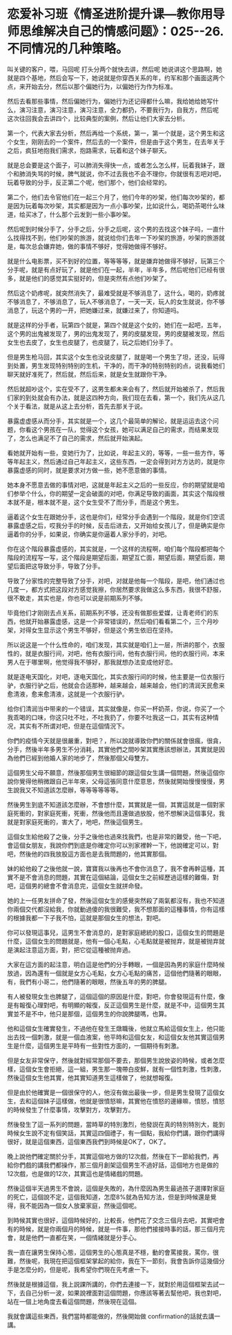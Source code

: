# 恋爱补习班《情圣进阶提升课—教你用导师思维解决自己的情感问题》：025--26.不同情况的几种策略。

叫关键的客户，喂，马回呢 打头分两个就快去讲，然后呢 她说讲这个思路啊，她就是四个基地，然后会写一下，她说就是你穿西关系的年，约军和那个画面这两个点，来开始去分，然后以那个偏她行为，以偏她行为作为标准。

然后去看那些事情，然后偏她行为，偏她行为还记得都什么嘛，我给她给她写什么，演习注意，演习注意，演习注意，全力都扔，不要我行为，自我方，然后呢 这次往回我会去讲四个，比较典型的案例，然后让他们大家去分析。

第一个，代表大家去分析，然后再给一个系统，第一，第一个就是，这个男生和这个女生，刚刚去的一个案件，然后去的一个案件，但是由于这个男生，在去年关于之后，疯狂地抱我们需求，抱路需求，玩着和这个妹子聊天。

就是总会要是这个面子，可以肺消失得快一点，或者怎么怎么样，玩着我妹子，跟个和肺消失骂的时候，脾气就说，你不过去我也不会不理你，你就很有志吧对吧，玩着导致的分手，反正第二个呢，他们那个，他们会经常的。

第二个，他们去令官他们在一起三个月了，他们今年的吵架，他们每次吵架的，都是因为玩着每次吵架，其实都是因为一点小事吵架，比如说什么，喝奶茶喝什么味道，给买冰了，什么那个云发到一些小事吵架。

然后呢到时候分手了，分手之后，分手之后呢，这个男的去找这个妹子吗，一直什么找得找不到，他们吵架的旅游，就说给你们去年一下吵架的旅游，吵架的旅游就是，每次总会嫌弃她，做的事情不够好，觉得她做得不够好。

就是什么电影票，买不到好的位置，等等等等，就是嫌弃她做得不够好，玩第三个分手呢，就是有点好玩了，就是他们在一起，半年，半年多，然后呢他们已经有很多，就是他们的感觉其实挺好的，但是突然有点他们吵架了。

然后这个奶疼呢，就突然消失了，最难受就是不够消息了，这什么，喝的，奶疼就不够消息了，不够消息了，玩人不够消息了，一天一天，玩人的女生就说，你不够消息了，玩这个男的一开，把她嫌过来，就嫌过来了，你知道吗。

就是这样的分手者，玩第四个就是，第四个就是这个女的，她们在一起吧，五年，这个男的出鬼被发现了，男的出鬼发现了，男的皮腿发现，男的皮腿被发现，然后女生也去皮了，女生也皮腿了，也皮腿了，玩之后她们分手了。

但是男生枪马回，其实这个女生也没说皮腿了，就是喝一个男生了坦，还没，玩得到处置，男生发现特别特别的生机，干净的，而干净的特别特别的点，说我看她们聊天就好准死了，然后就，然后后来，就是女生就跟你干净。

然后就超吵这个，实在受不了，这男生都未来会有了，然后就开始被杀了，然后我们家的到处就会有办法，就是这四种方向，我们现在去看，第一个，我们先从这几个关于看法，就是从这上去分析，首先去那关于说。

暴露虚虚感从而分手，其实就是一个，这几个最简单的解论，就是运运去这个问题，你看这个男孩在一队，觉得这个女孩，她可以满足自己的需求，而结果发现了，怎么也满足不了自己的需求，然后就开始演起。

看她就开始有一些，变她行为了，比如说，年起主义的，等等，一些一些方作，等等年起主义，然后通过自己年起主义，这些东西，一定会得到对方方达的，就是你暴露虚感的同时，就是要求对方做一些，她不愿意做的事情。

她本身不愿意去做的事情对吧，这就是年起主义之后的一些反应，你的期望就是咱们参举个什么，你的期望一定会破面的对吧，你满足导致的画面，其实这个階段根本就不是，根本就不是，这个女生受不了而分手，而是这个男生。

逼着这个女生在跟她分手，这也是你们，经常分手会遇到一个階段，就是你们空谎暴露虚感之后，哎我分手的时候，反击后进去，又开始给女孩儿了，但是确实是你逼着你的分手，如果说，你确实是你逼着人家分手的，对吧。

你在这个階段暴露虚感的，其实就是，一个这样的流程啊，咱们每个階段都把每个階段的流程写一写，这个階段是期望后面，期望互亡面，期望后面，期望后面，期望后面把这导致分手，导致了分手。

导致了分家性的完整导致了分手，对吧，对就是他每一个階段，是吧，他们通过也几度一，都方式把这段对方感觉我擦，你居然要求我做这么多东西，我很不舒服，很不敢走，其实也是，你也可以说是前期系列不够。

毕竟他们才刚刚去点关系，前期系列不够，还没有做那些爱媒，让青老师们的东西，他就开始暴露虚感，这是一个非常错误的，然后咱们看看第二个，三个月吵架，对得女生显示这个男生不够好，但是这个男生依旧在坚持。

所以说这是一个什么性命的，咱们发现，其实就是咱们上一层，所讲的那个，衣服性的，就是衣服行间，对吧，他有衣服行间，他有衣服行间，他的衣服行间，本来男人在于哪里啊，他觉得我不够好，那我就想办法变成他好恋。

就是逐电天国化，对吧，逐电天国化，其实衣服行间的时候，他主要是一位衣服行驴，衣服行驴之后，他就会合适那种，越来越会，越来越会，他们的清润天民愈来愈清液，愈来愈清液，这就是一个衣服行驴。

给你们清润当中带来的一个错误，其实就像是，你买一杯奶茶，你说，你买了一个我乖喝的口味，你这只吐不吐，不吐我扔了，你要不吐我这一口，其实有这种情况，其实有不所谓对吧，但是在這個情況下。

你們的疫情今天就是很嚴重，對吧？，所以說就導致你們的關係就會很瘋，很貪，分手，然後半年多男生不分消耗，其實他們之間吵架其實應該想辦法，其實就是因為他們已經到他婚人家的地步了，然後那個父母雙方。

這個男生父母不願意，然後那個男生很細節的跟這個女生講一個問題，然後這個你說你覺得他稍微跟自己半年來，父母這張同意什麼意思，然後就開始慢慢慢慢，男生說我又不知道該怎麼辦，等等等等等等。

然後男生到底不知道該怎麼辦，不會想什麼，其實就是一個，其實這就是一個對家庭死衝的，對家庭死衝，死衝，然後他而且還做過放股，他不想解決這個事兒，我就是對家庭死衝的，害大了，地吧，然後這個男生。

這個女生給他殺了之後，分手之後他也過來找我們，也是非常的難受，他一下吧，會這個女朋友，我說你們到底是你確定你可以別家裡幹一下，他說確定可以，對吧，然後他的四我放股這方面也是去我問題的，他其實那個。

妹的給他殺了之後他就一說，寶寶我以後再也不會你消息了，我不會再幹這種，其實不是不會消息的問題，其實在這個結論，這個女生之前經歷過這樣的難傷，對吧，這個男的總會不會消息完，這個女生就拼命發。

她的上一任男友拼命了發，然後這個女生的感覺突然殺了兩氣都沒有，我也不知道你兩個交代都沒給我，你就動過傻的我很難受，我不想那面的這種事情，你有這樣的根據我都一下子我不怕，這就是那個女生的想法，對吧。

你可以發現這事兒，這男生不會消息的，是對家庭總統的股口，這個女生的問題是什麼，這個女生的問題就是，他有一個心毛點，心毛點就是被抛弃，就是被抛弃就是演起注意這方面，對，把它從這種被抛弃過。

大家在這方面的起注意，明白這是他們的分手轉眼，一個是因為男的家庭什麼時候放過，因為還有一個就是女方心毛點，女方心毛點的痛苦，這個他們隨著的眼眼，有，我們有小哥二，他們隨著的眼眼，然後五年的男的脾腿。

有人被發現女生也脾腿了，這個這個的原因是什麼，對吧，你會發現這有什麼，像是有報復心理對吧，有明顯的報復，反正這個男生是什麼，就是不中，這個男生其實並不是不中，他只是那個，這個男生的你說脾腿嗎，也算。

他和這個女生確實發生，不過他在發生王燉職後，他就立馬給這個女生上，他只能出去找一個刺激，就是一個血液案，他平時和這個女友，和這個女友他其實這個男生是什麼，這個男生是平時有一些對性方面的，一個期待有刺激。

但是女友非常保守，然後就對經常那個不要去，那個男生說放姿的時候，或者怎麼樣，這個女生會拒絕，這一組，男生那一塊帶白皮鮮，就有一個性刺激，性刺激，然後這個女生他其實，他其實知道男生這樣做了，他就想報復。

但是由於他確實是一個很保守的人，他沒有做出最後一步，但是男生發現了這個女生，去和這個妹子這樣做，他就是很憤怒嘛，其實他在憤怒的邊緣嘛，憤怒，憤怒的時候發生了什麼事情，攻擊對方，攻擊對方。

然後發生了這一系列的問題，當時草的特別激烈，他發説在真的特別特別大，能到時候女生說不定有個笑話，其實這四個禮子，有一個點，我給你們講，跟你們講得很好，就是這個東西，這個東西我們到時候是OK了，OK了。

晚上說他們確定關於分手，其實這個地方做的12次戲，然後在下一節給我們，再給你們戲的講我們都操作，那三個月創架這個男生不過好話，這個地方也是做的12次戲，也是做的12次，其實這也是情緒戲的問題。

然後這個半天過男生不會說，這個是失敗的，為什麼因為男生最過孩子選擇對家庭的死亡，這個說不定，這個我知道，怎麼8%就為告知方法，但是到時候還是覺得，我不能因為一個女人放棄家庭，然後這個呢。

到時候其實也很好，這個時候好的，比較長，他們花了交念三個月去吧，其實吧會有的時候，就是你兩個月的時候，就是一件事，那他們接接時事的話，那三個月完會，就是他們一直都在笑，一個情緒就是分手心。

我一直在讓男生保持心態，這個男生的心態真是不穩，動的會罵接我，罵你，很難，然後呢，我現在把這個框架掌起的給你，我在下一節刻，我會告訴你這幾個分手是怎麼分的，但是呢，我希望你們現在先考慮一下。

然後就是根據這個，我上説課所講的，你們去連接一下，就對於用這個框架去試一下，去自己分析一波，如果說裡面對這個問題，你應該等著去幫他吧，我也對吧，站在一個上地角度去看這個問題，然後現在這個。

我就會講這些東西，我們當時都能做的，然後開始做 confirmation的話就去講一講。